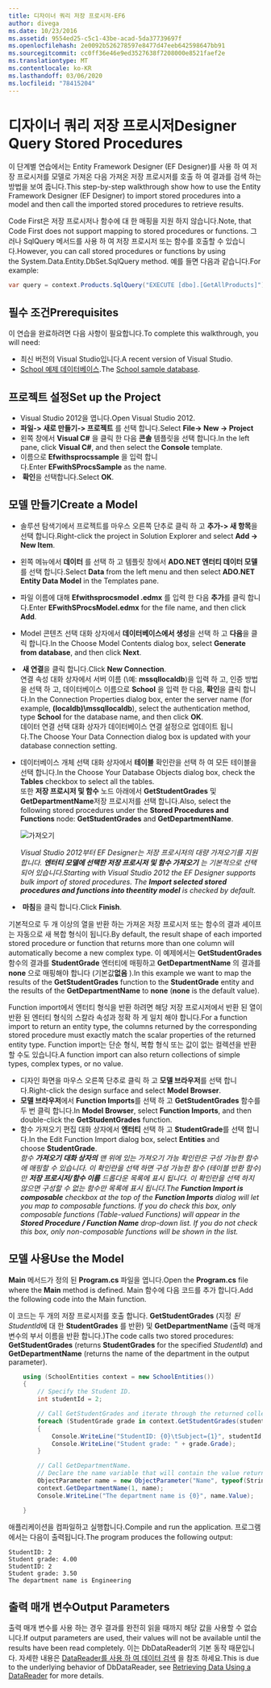 ```yaml
---
title: 디자이너 쿼리 저장 프로시저-EF6
author: divega
ms.date: 10/23/2016
ms.assetid: 9554ed25-c5c1-43be-acad-5da37739697f
ms.openlocfilehash: 2e0092b526278597e8477d47eeb642598647bb91
ms.sourcegitcommit: cc0ff36e46e9ed3527638f7208000e8521faef2e
ms.translationtype: MT
ms.contentlocale: ko-KR
ms.lasthandoff: 03/06/2020
ms.locfileid: "78415204"
---
```

# <a name="designer-query-stored-procedures"></a><span data-ttu-id="30880-102">디자이너 쿼리 저장 프로시저</span><span class="sxs-lookup"><span data-stu-id="30880-102">Designer Query Stored Procedures</span></span>
<span data-ttu-id="30880-103">이 단계별 연습에서는 Entity Framework Designer (EF Designer)를 사용 하 여 저장 프로시저를 모델로 가져온 다음 가져온 저장 프로시저를 호출 하 여 결과를 검색 하는 방법을 보여 줍니다.</span><span class="sxs-lookup"><span data-stu-id="30880-103">This step-by-step walkthrough show how to use the Entity Framework Designer (EF Designer) to import stored procedures into a model and then call the imported stored procedures to retrieve results.</span></span> 

<span data-ttu-id="30880-104">Code First은 저장 프로시저나 함수에 대 한 매핑을 지원 하지 않습니다.</span><span class="sxs-lookup"><span data-stu-id="30880-104">Note, that Code First does not support mapping to stored procedures or functions.</span></span> <span data-ttu-id="30880-105">그러나 SqlQuery 메서드를 사용 하 여 저장 프로시저 또는 함수를 호출할 수 있습니다.</span><span class="sxs-lookup"><span data-stu-id="30880-105">However, you can call stored procedures or functions by using the System.Data.Entity.DbSet.SqlQuery method.</span></span> <span data-ttu-id="30880-106">예를 들면 다음과 같습니다.</span><span class="sxs-lookup"><span data-stu-id="30880-106">For example:</span></span>
``` csharp
var query = context.Products.SqlQuery("EXECUTE [dbo].[GetAllProducts]")`;
```

## <a name="prerequisites"></a><span data-ttu-id="30880-107">필수 조건</span><span class="sxs-lookup"><span data-stu-id="30880-107">Prerequisites</span></span>

<span data-ttu-id="30880-108">이 연습을 완료하려면 다음 사항이 필요합니다.</span><span class="sxs-lookup"><span data-stu-id="30880-108">To complete this walkthrough, you will need:</span></span>

- <span data-ttu-id="30880-109">최신 버전의 Visual Studio입니다.</span><span class="sxs-lookup"><span data-stu-id="30880-109">A recent version of Visual Studio.</span></span>
- <span data-ttu-id="30880-110">[School 예제 데이터베이스](~/ef6/resources/school-database.md).</span><span class="sxs-lookup"><span data-stu-id="30880-110">The [School sample database](~/ef6/resources/school-database.md).</span></span>

## <a name="set-up-the-project"></a><span data-ttu-id="30880-111">프로젝트 설정</span><span class="sxs-lookup"><span data-stu-id="30880-111">Set up the Project</span></span>

-   <span data-ttu-id="30880-112">Visual Studio 2012을 엽니다.</span><span class="sxs-lookup"><span data-stu-id="30880-112">Open Visual Studio 2012.</span></span>
-   <span data-ttu-id="30880-113">**파일-&gt; 새로 만들기-&gt; 프로젝트** 를 선택 합니다.</span><span class="sxs-lookup"><span data-stu-id="30880-113">Select **File-&gt; New -&gt; Project**</span></span>
-   <span data-ttu-id="30880-114">왼쪽 창에서 **Visual C\#** 을 클릭 한 다음 **콘솔** 템플릿을 선택 합니다.</span><span class="sxs-lookup"><span data-stu-id="30880-114">In the left pane, click **Visual C\#**, and then select the **Console** template.</span></span>
-   <span data-ttu-id="30880-115">이름으로 **Efwithsprocssample** 을 입력 합니다.</span><span class="sxs-lookup"><span data-stu-id="30880-115">Enter **EFwithSProcsSample** as the name.</span></span>
-   <span data-ttu-id="30880-116"> **확인**을 선택합니다.</span><span class="sxs-lookup"><span data-stu-id="30880-116">Select **OK**.</span></span>

## <a name="create-a-model"></a><span data-ttu-id="30880-117">모델 만들기</span><span class="sxs-lookup"><span data-stu-id="30880-117">Create a Model</span></span>

-   <span data-ttu-id="30880-118">솔루션 탐색기에서 프로젝트를 마우스 오른쪽 단추로 클릭 하 고 **추가-&gt; 새 항목**을 선택 합니다.</span><span class="sxs-lookup"><span data-stu-id="30880-118">Right-click the project in Solution Explorer and select **Add -&gt; New Item**.</span></span>
-   <span data-ttu-id="30880-119">왼쪽 메뉴에서 **데이터** 를 선택 하 고 템플릿 창에서 **ADO.NET 엔터티 데이터 모델** 를 선택 합니다.</span><span class="sxs-lookup"><span data-stu-id="30880-119">Select **Data** from the left menu and then select **ADO.NET Entity Data Model** in the Templates pane.</span></span>
-   <span data-ttu-id="30880-120">파일 이름에 대해 **Efwithsprocsmodel .edmx** 를 입력 한 다음 **추가**를 클릭 합니다.</span><span class="sxs-lookup"><span data-stu-id="30880-120">Enter **EFwithSProcsModel.edmx** for the file name, and then click **Add**.</span></span>
-   <span data-ttu-id="30880-121">Model 콘텐츠 선택 대화 상자에서 **데이터베이스에서 생성**을 선택 하 고 **다음**을 클릭 합니다.</span><span class="sxs-lookup"><span data-stu-id="30880-121">In the Choose Model Contents dialog box, select **Generate from database**, and then click **Next**.</span></span>
-   <span data-ttu-id="30880-122"> **새 연결**을 클릭 합니다.</span><span class="sxs-lookup"><span data-stu-id="30880-122">Click **New Connection**.</span></span>  
    <span data-ttu-id="30880-123">연결 속성 대화 상자에서 서버 이름 (\\예: **mssqllocaldb**)을 입력 하 고, 인증 방법을 선택 하 고, 데이터베이스 이름으로 **School** 을 입력 한 다음, **확인**을 클릭 합니다.</span><span class="sxs-lookup"><span data-stu-id="30880-123">In the Connection Properties dialog box, enter the server name (for example, **(localdb)\\mssqllocaldb**), select the authentication method, type **School** for the database name, and then click **OK**.</span></span>  
    <span data-ttu-id="30880-124">데이터 연결 선택 대화 상자가 데이터베이스 연결 설정으로 업데이트 됩니다.</span><span class="sxs-lookup"><span data-stu-id="30880-124">The Choose Your Data Connection dialog box is updated with your database connection setting.</span></span>
-   <span data-ttu-id="30880-125">데이터베이스 개체 선택 대화 상자에서 **테이블** 확인란을 선택 하 여 모든 테이블을 선택 합니다.</span><span class="sxs-lookup"><span data-stu-id="30880-125">In the Choose Your Database Objects dialog box, check the **Tables** checkbox to select all the tables.</span></span>  
    <span data-ttu-id="30880-126">또한 **저장 프로시저 및 함수** 노드 아래에서 **GetStudentGrades** 및 **GetDepartmentName**저장 프로시저를 선택 합니다.</span><span class="sxs-lookup"><span data-stu-id="30880-126">Also, select the following stored procedures under the **Stored Procedures and Functions** node: **GetStudentGrades** and **GetDepartmentName**.</span></span> 

    ![가져오기](~/ef6/media/import.jpg)

    <span data-ttu-id="30880-128">*Visual Studio 2012부터 EF Designer는 저장 프로시저의 대량 가져오기를 지원 합니다. **엔터티 모델에 선택한 저장 프로시저 및 함수 가져오기** 는 기본적으로 선택 되어 있습니다.*</span><span class="sxs-lookup"><span data-stu-id="30880-128">*Starting with Visual Studio 2012 the EF Designer supports bulk import of stored procedures. The **Import selected stored procedures and functions into theentity model** is checked by default.*</span></span>
-   <span data-ttu-id="30880-129"> **마침**을 클릭 합니다.</span><span class="sxs-lookup"><span data-stu-id="30880-129">Click **Finish**.</span></span>

<span data-ttu-id="30880-130">기본적으로 두 개 이상의 열을 반환 하는 가져온 저장 프로시저 또는 함수의 결과 셰이프는 자동으로 새 복합 형식이 됩니다.</span><span class="sxs-lookup"><span data-stu-id="30880-130">By default, the result shape of each imported stored procedure or function that returns more than one column will automatically become a new complex type.</span></span> <span data-ttu-id="30880-131">이 예제에서는 **GetStudentGrades** 함수의 결과를 **StudentGrade** 엔터티에 매핑하고 **GetDepartmentName** 의 결과를 **none** 으로 매핑해야 합니다 (기본값**없음** ).</span><span class="sxs-lookup"><span data-stu-id="30880-131">In this example we want to map the results of the **GetStudentGrades** function to the **StudentGrade** entity and the results of the **GetDepartmentName** to **none** (**none** is the default value).</span></span>

<span data-ttu-id="30880-132">Function import에서 엔터티 형식을 반환 하려면 해당 저장 프로시저에서 반환 된 열이 반환 된 엔터티 형식의 스칼라 속성과 정확 하 게 일치 해야 합니다.</span><span class="sxs-lookup"><span data-stu-id="30880-132">For a function import to return an entity type, the columns returned by the corresponding stored procedure must exactly match the scalar properties of the returned entity type.</span></span> <span data-ttu-id="30880-133">Function import는 단순 형식, 복합 형식 또는 값이 없는 컬렉션을 반환할 수도 있습니다.</span><span class="sxs-lookup"><span data-stu-id="30880-133">A function import can also return collections of simple types, complex types, or no value.</span></span>

-   <span data-ttu-id="30880-134">디자인 화면을 마우스 오른쪽 단추로 클릭 하 고 **모델 브라우저**를 선택 합니다.</span><span class="sxs-lookup"><span data-stu-id="30880-134">Right-click the design surface and select **Model Browser**.</span></span>
-   <span data-ttu-id="30880-135">**모델 브라우저**에서 **Function Imports**를 선택 하 고 **GetStudentGrades** 함수를 두 번 클릭 합니다.</span><span class="sxs-lookup"><span data-stu-id="30880-135">In **Model Browser**, select **Function Imports**, and then double-click the **GetStudentGrades** function.</span></span>
-   <span data-ttu-id="30880-136">함수 가져오기 편집 대화 상자에서 **엔터티** 선택 하 고 **StudentGrade**를 선택 합니다.</span><span class="sxs-lookup"><span data-stu-id="30880-136">In the Edit Function Import dialog box, select **Entities** and choose **StudentGrade**.</span></span>  
    <span data-ttu-id="30880-137">*함수 **가져오기** **대화 상자의** 맨 위에 있는 가져오기 가능 확인란은 구성 가능한 함수에 매핑할 수 있습니다. 이 확인란을 선택 하면 구성 가능한 함수 (테이블 반환 함수)만 **저장 프로시저/함수 이름** 드롭다운 목록에 표시 됩니다. 이 확인란을 선택 하지 않으면 구성할 수 없는 함수만 목록에 표시 됩니다.*</span><span class="sxs-lookup"><span data-stu-id="30880-137">*The **Function Import is composable** checkbox at the top of the **Function Imports** dialog will let you map to composable functions. If you do check this box, only composable functions (Table-valued Functions) will appear in the **Stored Procedure / Function Name** drop-down list. If you do not check this box, only non-composable functions will be shown in the list.*</span></span>

## <a name="use-the-model"></a><span data-ttu-id="30880-138">모델 사용</span><span class="sxs-lookup"><span data-stu-id="30880-138">Use the Model</span></span>

<span data-ttu-id="30880-139">**Main** 메서드가 정의 된 **Program.cs** 파일을 엽니다.</span><span class="sxs-lookup"><span data-stu-id="30880-139">Open the **Program.cs** file where the **Main** method is defined.</span></span> <span data-ttu-id="30880-140">Main 함수에 다음 코드를 추가 합니다.</span><span class="sxs-lookup"><span data-stu-id="30880-140">Add the following code into the Main function.</span></span>

<span data-ttu-id="30880-141">이 코드는 두 개의 저장 프로시저를 호출 합니다. **GetStudentGrades** (지정 *된 StudentId*에 대 한 **StudentGrades** 를 반환) 및 **GetDepartmentName** (출력 매개 변수의 부서 이름을 반환 합니다.)</span><span class="sxs-lookup"><span data-stu-id="30880-141">The code calls two stored procedures: **GetStudentGrades** (returns **StudentGrades** for the specified *StudentId*) and **GetDepartmentName** (returns the name of the department in the output parameter).</span></span>  

``` csharp
    using (SchoolEntities context = new SchoolEntities())
    {
        // Specify the Student ID.
        int studentId = 2;

        // Call GetStudentGrades and iterate through the returned collection.
        foreach (StudentGrade grade in context.GetStudentGrades(studentId))
        {
            Console.WriteLine("StudentID: {0}\tSubject={1}", studentId, grade.Subject);
            Console.WriteLine("Student grade: " + grade.Grade);
        }

        // Call GetDepartmentName.
        // Declare the name variable that will contain the value returned by the output parameter.
        ObjectParameter name = new ObjectParameter("Name", typeof(String));
        context.GetDepartmentName(1, name);
        Console.WriteLine("The department name is {0}", name.Value);

    }
```

<span data-ttu-id="30880-142">애플리케이션을 컴파일하고 실행합니다.</span><span class="sxs-lookup"><span data-stu-id="30880-142">Compile and run the application.</span></span> <span data-ttu-id="30880-143">프로그램에서는 다음이 출력됩니다.</span><span class="sxs-lookup"><span data-stu-id="30880-143">The program produces the following output:</span></span>

```console
StudentID: 2
Student grade: 4.00
StudentID: 2
Student grade: 3.50
The department name is Engineering
```

<a name="output-parameters"></a><span data-ttu-id="30880-144">출력 매개 변수</span><span class="sxs-lookup"><span data-stu-id="30880-144">Output Parameters</span></span>
-----------------

<span data-ttu-id="30880-145">출력 매개 변수를 사용 하는 경우 결과를 완전히 읽을 때까지 해당 값을 사용할 수 없습니다.</span><span class="sxs-lookup"><span data-stu-id="30880-145">If output parameters are used, their values will not be available until the results have been read completely.</span></span> <span data-ttu-id="30880-146">이는 DbDataReader의 기본 동작 때문입니다. 자세한 내용은 [DataReader를 사용 하 여 데이터 검색](https://go.microsoft.com/fwlink/?LinkID=398589) 을 참조 하세요.</span><span class="sxs-lookup"><span data-stu-id="30880-146">This is due to the underlying behavior of DbDataReader, see [Retrieving Data Using a DataReader](https://go.microsoft.com/fwlink/?LinkID=398589) for more details.</span></span>
